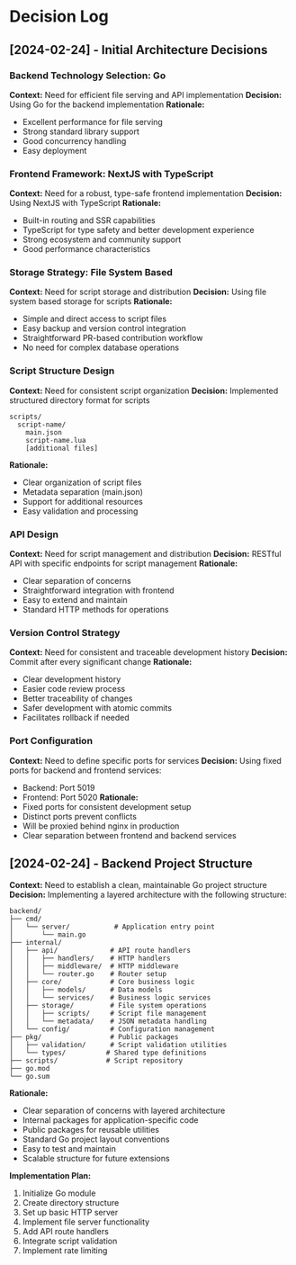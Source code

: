 # Decision Log

## [2024-02-24] - Initial Architecture Decisions

### Backend Technology Selection: Go
**Context:** Need for efficient file serving and API implementation
**Decision:** Using Go for the backend implementation
**Rationale:**
- Excellent performance for file serving
- Strong standard library support
- Good concurrency handling
- Easy deployment

### Frontend Framework: NextJS with TypeScript
**Context:** Need for a robust, type-safe frontend implementation
**Decision:** Using NextJS with TypeScript
**Rationale:**
- Built-in routing and SSR capabilities
- TypeScript for type safety and better development experience
- Strong ecosystem and community support
- Good performance characteristics

### Storage Strategy: File System Based
**Context:** Need for script storage and distribution
**Decision:** Using file system based storage for scripts
**Rationale:**
- Simple and direct access to script files
- Easy backup and version control integration
- Straightforward PR-based contribution workflow
- No need for complex database operations

### Script Structure Design
**Context:** Need for consistent script organization
**Decision:** Implemented structured directory format for scripts
```
scripts/
  script-name/
    main.json
    script-name.lua
    [additional files]
```
**Rationale:**
- Clear organization of script files
- Metadata separation (main.json)
- Support for additional resources
- Easy validation and processing

### API Design
**Context:** Need for script management and distribution
**Decision:** RESTful API with specific endpoints for script management
**Rationale:**
- Clear separation of concerns
- Straightforward integration with frontend
- Easy to extend and maintain
- Standard HTTP methods for operations

### Version Control Strategy
**Context:** Need for consistent and traceable development history
**Decision:** Commit after every significant change
**Rationale:**
- Clear development history
- Easier code review process
- Better traceability of changes
- Safer development with atomic commits
- Facilitates rollback if needed

### Port Configuration
**Context:** Need to define specific ports for services
**Decision:** Using fixed ports for backend and frontend services:
- Backend: Port 5019
- Frontend: Port 5020
**Rationale:**
- Fixed ports for consistent development setup
- Distinct ports prevent conflicts
- Will be proxied behind nginx in production
- Clear separation between frontend and backend services

## [2024-02-24] - Backend Project Structure
**Context:** Need to establish a clean, maintainable Go project structure
**Decision:** Implementing a layered architecture with the following structure:
```
backend/
├── cmd/
│   └── server/           # Application entry point
│       └── main.go
├── internal/
│   ├── api/             # API route handlers
│   │   ├── handlers/    # HTTP handlers
│   │   ├── middleware/  # HTTP middleware
│   │   └── router.go    # Router setup
│   ├── core/            # Core business logic
│   │   ├── models/      # Data models
│   │   └── services/    # Business logic services
│   ├── storage/         # File system operations
│   │   ├── scripts/     # Script file management
│   │   └── metadata/    # JSON metadata handling
│   └── config/          # Configuration management
├── pkg/                 # Public packages
│   ├── validation/      # Script validation utilities
│   └── types/          # Shared type definitions
├── scripts/            # Script repository
├── go.mod
└── go.sum
```
**Rationale:**
- Clear separation of concerns with layered architecture
- Internal packages for application-specific code
- Public packages for reusable utilities
- Standard Go project layout conventions
- Easy to test and maintain
- Scalable structure for future extensions

**Implementation Plan:**
1. Initialize Go module
2. Create directory structure
3. Set up basic HTTP server
4. Implement file server functionality
5. Add API route handlers
6. Integrate script validation
7. Implement rate limiting